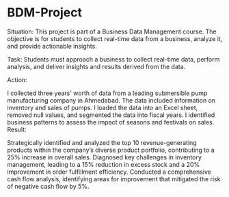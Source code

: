 # BDM-Project

Situation: This project is part of a Business Data Management course. The objective is for students to collect real-time data from a business, analyze it, and provide actionable insights.

Task: Students must approach a business to collect real-time data, perform analysis, and deliver insights and results derived from the data.

Action:

I collected three years' worth of data from a leading submersible pump manufacturing company in Ahmedabad.
The data included information on inventory and sales of pumps.
I loaded the data into an Excel sheet, removed null values, and segmented the data into fiscal years.
I identified business patterns to assess the impact of seasons and festivals on sales.
Result:

Strategically identified and analyzed the top 10 revenue-generating products within the company’s diverse product portfolio, contributing to a 25% increase in overall sales.
Diagnosed key challenges in inventory management, leading to a 15% reduction in excess stock and a 20% improvement in order fulfillment efficiency.
Conducted a comprehensive cash flow analysis, identifying areas for improvement that mitigated the risk of negative cash flow by 5%.
